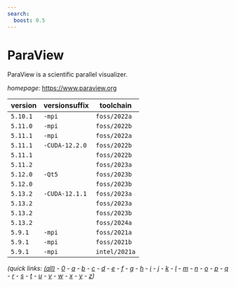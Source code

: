 ```yaml
---
search:
  boost: 0.5
---
```

# ParaView

ParaView is a scientific parallel visualizer.

*homepage*: <https://www.paraview.org>

version | versionsuffix | toolchain
--------|---------------|----------
``5.10.1`` | ``-mpi`` | ``foss/2022a``
``5.11.0`` | ``-mpi`` | ``foss/2022b``
``5.11.1`` | ``-mpi`` | ``foss/2022a``
``5.11.1`` | ``-CUDA-12.2.0`` | ``foss/2022b``
``5.11.1`` |  | ``foss/2022b``
``5.11.2`` |  | ``foss/2023a``
``5.12.0`` | ``-Qt5`` | ``foss/2023b``
``5.12.0`` |  | ``foss/2023b``
``5.13.2`` | ``-CUDA-12.1.1`` | ``foss/2023a``
``5.13.2`` |  | ``foss/2023a``
``5.13.2`` |  | ``foss/2023b``
``5.13.2`` |  | ``foss/2024a``
``5.9.1`` | ``-mpi`` | ``foss/2021a``
``5.9.1`` | ``-mpi`` | ``foss/2021b``
``5.9.1`` | ``-mpi`` | ``intel/2021a``


*(quick links: [(all)](../index.md) - [0](../0/index.md) - [a](../a/index.md) - [b](../b/index.md) - [c](../c/index.md) - [d](../d/index.md) - [e](../e/index.md) - [f](../f/index.md) - [g](../g/index.md) - [h](../h/index.md) - [i](../i/index.md) - [j](../j/index.md) - [k](../k/index.md) - [l](../l/index.md) - [m](../m/index.md) - [n](../n/index.md) - [o](../o/index.md) - [p](../p/index.md) - [q](../q/index.md) - [r](../r/index.md) - [s](../s/index.md) - [t](../t/index.md) - [u](../u/index.md) - [v](../v/index.md) - [w](../w/index.md) - [x](../x/index.md) - [y](../y/index.md) - [z](../z/index.md))*

